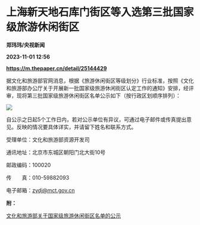 # 上海新天地石库门街区等入选第三批国家级旅游休闲街区
**郑玮玮/央视新闻**

**2023-11-01 12:56**

**https://m.thepaper.cn/detail/25144429**

据文化和旅游部官网消息，根据《旅游休闲街区等级划分》行业标准，按照《文化和旅游部办公厅关于开展新一批国家级旅游休闲街区认定工作的通知》安排，经评审，现将第三批国家级旅游休闲街区名单公示如下（按行政区划顺序排列）：

![](https://imagecloud.thepaper.cn/thepaper/image/276/535/557.png)

自公示之日起5个工作日内，若对公示单位有异议，可通过电子邮件或传真提出意见。反映的情况要具体详实，并请留下姓名和联系方式。

受理单位：文化和旅游部资源开发司

通讯地址：北京市东城区朝阳门北大街10号

邮政编码：100020

传　　真：010-59882093

电子邮箱：zydj@mct.gov.cn

**附：**

[文化和旅游部关于国家级旅游休闲街区名单的公示](https://zwgk.mct.gov.cn/zfxxgkml/zykf/202311/t20231101_949473.html)